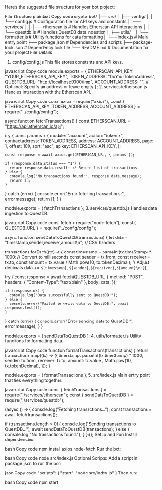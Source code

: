 
Here’s the suggested file structure for your bot project:

File Structure
plaintext
Copy code
crypto-bot/
├── src/
│   ├── config/
│   │   └── config.js          # Configuration file for API keys and constants
│   ├── services/
│   │   ├── etherscan.js       # Handles Etherscan API interactions
│   │   └── questdb.js         # Handles QuestDB data ingestion
│   ├── utils/
│   │   └── formatter.js       # Utility functions for data formatting
│   └── index.js               # Main entry point
├── package.json               # Dependencies and scripts
├── package-lock.json          # Dependency lock file
└── README.md                  # Documentation for your project
File Details
1. config/config.js
This file stores constants and API keys.

javascript
Copy code
module.exports = {
  ETHERSCAN_API_KEY: "YOUR_ETHERSCAN_API_KEY",
  TOKEN_ADDRESS: "0xYourTokenAddress",
  QUESTDB_URL: "http://localhost:9000/imp",
  ACCOUNT_ADDRESS: "", // Optional: Specify an address or leave empty
};
2. services/etherscan.js
Handles interaction with the Etherscan API.

javascript
Copy code
const axios = require("axios");
const { ETHERSCAN_API_KEY, TOKEN_ADDRESS, ACCOUNT_ADDRESS } = require("../config/config");

async function fetchTransactions() {
  const ETHERSCAN_URL = "https://api.etherscan.io/api";

  try {
    const params = {
      module: "account",
      action: "tokentx",
      contractaddress: TOKEN_ADDRESS,
      address: ACCOUNT_ADDRESS,
      page: 1,
      offset: 100,
      sort: "asc",
      apikey: ETHERSCAN_API_KEY,
    };

    const response = await axios.get(ETHERSCAN_URL, { params });

    if (response.data.status === "1") {
      return response.data.result; // Return list of transactions
    } else {
      console.log("No transactions found:", response.data.message);
      return [];
    }
  } catch (error) {
    console.error("Error fetching transactions:", error.message);
    return [];
  }
}

module.exports = { fetchTransactions };
3. services/questdb.js
Handles data ingestion to QuestDB.

javascript
Copy code
const fetch = require("node-fetch");
const { QUESTDB_URL } = require("../config/config");

async function sendDataToQuestDB(transactions) {
  let data = "timestamp,sender,receiver,amount\n"; // CSV headers

  transactions.forEach((tx) => {
    const timestamp = parseInt(tx.timeStamp) * 1000; // Convert to milliseconds
    const sender = tx.from;
    const receiver = tx.to;
    const amount = tx.value / Math.pow(10, tx.tokenDecimal); // Adjust decimals
    data += `${timestamp},${sender},${receiver},${amount}\n`;
  });

  try {
    const response = await fetch(QUESTDB_URL, {
      method: "POST",
      headers: { "Content-Type": "text/plain" },
      body: data,
    });

    if (response.ok) {
      console.log("Data successfully sent to QuestDB!");
    } else {
      console.error("Failed to write data to QuestDB:", await response.text());
    }
  } catch (error) {
    console.error("Error sending data to QuestDB:", error.message);
  }
}

module.exports = { sendDataToQuestDB };
4. utils/formatter.js
Utility functions for formatting data.

javascript
Copy code
function formatTransactions(transactions) {
  return transactions.map((tx) => ({
    timestamp: parseInt(tx.timeStamp) * 1000,
    sender: tx.from,
    receiver: tx.to,
    amount: tx.value / Math.pow(10, tx.tokenDecimal),
  }));
}

module.exports = { formatTransactions };
5. src/index.js
Main entry point that ties everything together.

javascript
Copy code
const { fetchTransactions } = require("./services/etherscan");
const { sendDataToQuestDB } = require("./services/questdb");

(async () => {
  console.log("Fetching transactions...");
  const transactions = await fetchTransactions();

  if (transactions.length > 0) {
    console.log("Sending transactions to QuestDB...");
    await sendDataToQuestDB(transactions);
  } else {
    console.log("No transactions found.");
  }
})();
Setup and Run
Install dependencies:

bash
Copy code
npm install axios node-fetch
Run the bot:

bash
Copy code
node src/index.js
Optional Scripts: Add a script in package.json to run the bot:

json
Copy code
"scripts": {
  "start": "node src/index.js"
}
Then run:

bash
Copy code
npm start
